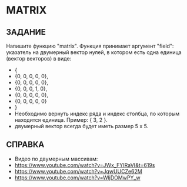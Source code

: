 # MATRIX

## ЗАДАНИЕ
Напишите функцию "matrix". Функция принимает аргумент "field": указатель на двумерный вектор нулей, в котором есть одна единица (вектор векторов) в виде:
- {
- {0, 0, 0, 0, 0},
- {0, 0, 0, 0, 0},
- {0, 0, 0, 1, 0},
- {0, 0, 0, 0, 0},
- {0, 0, 0, 0, 0}
- }
- Необходимо вернуть индекс ряда и индекс столбца, по которым находится единица. Пример: { 3, 2 }.
- двумерный вектор всегда будет иметь размер 5 х 5.

## СПРАВКА
- Видео по двумерным массивам:
- https://www.youtube.com/watch?v=JWx_FYIRaVI&t=619s
- https://www.youtube.com/watch?v=JqwUUCZe62M
- https://www.youtube.com/watch?v=WljDOMwPY_w